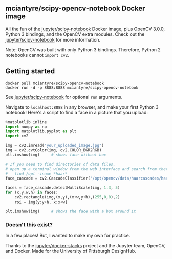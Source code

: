 ## mciantyre/scipy-opencv-notebook Docker image

All the fun of the [jupyter/scipy-notebook][jupyter-scipy-nb] Docker image, plus OpenCV 3.0.0, Python 3 bindings, and the OpenCV extra modules. Check out the [jupyter/scipy-notebook][jupyter-scipy-nb] for more information.

Note: OpenCV was built with only Python 3 bindings. Therefore, Python 2 notebooks cannot `import cv2`.

## Getting started

```
docker pull mciantyre/scipy-opencv-notebook
docker run -d -p 8888:8888 mciantyre/scipy-opencv-notebook
```

See [jupyter/scipy-notebook][jupyter-scipy-nb] for optional `run` arguments.

Navigate to `localhost:8888` in any browser, and make your first Python 3 notebook! Here's a script to find a face in a picture that you upload:

```python
%matplotlib inline
import numpy as np
import matplotlib.pyplot as plt
import cv2

img = cv2.imread("your_uploaded_image.jpg")
img = cv2.cvtColor(img, cv2.COLOR_BGR2RGB)
plt.imshow(img)		# shows face without box

# If you need to find directories of data files,
# open up a terminal window from the web interface and search from there
#	find /opt -iname *haar*
face_cascade = cv2.CascadeClassifier('/opt/opencv/data/haarcascades/haarcascade_frontalface_default.xml')

faces = face_cascade.detectMultiScale(img, 1.3, 5)
for (x,y,w,h) in faces:
    cv2.rectangle(img,(x,y),(x+w,y+h),(255,0,0),2)
    roi = img[y:y+h, x:x+w]

plt.imshow(img)		# shows the face with a box around it
```

### Doesn't this exist?

In a few places! But, I wanted to make my own for practice.

Thanks to the [jupyter/docker-stacks][jupyter-stacks] project and the Jupyter team, OpenCV, and Docker. Made for the University of Pittsburgh DesignHub.

[jupyter-scipy-nb]: https://github.com/jupyter/docker-stacks/tree/master/scipy-notebook
[jupyter-stacks]: https://github.com/jupyter/docker-stacks